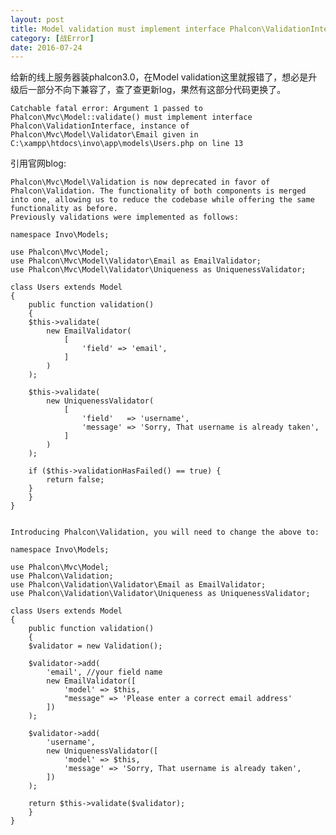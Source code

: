 ```yaml
---
layout: post
title: Model validation must implement interface Phalcon\ValidationInterface
category: [战Error]
date: 2016-07-24
---
```

给新的线上服务器装phalcon3.0，在Model validation这里就报错了，想必是升级后一部分不向下兼容了，查了查更新log，果然有这部分代码更换了。
		
	Catchable fatal error: Argument 1 passed to Phalcon\Mvc\Model::validate() must implement interface Phalcon\ValidationInterface, instance of Phalcon\Mvc\Model\Validator\Email given in C:\xampp\htdocs\invo\app\models\Users.php on line 13


<!-- more -->
引用官网blog:
	
	Phalcon\Mvc\Model\Validation is now deprecated in favor of Phalcon\Validation. The functionality of both components is merged into one, allowing us to reduce the codebase while offering the same functionality as before.
	Previously validations were implemented as follows:
	
	namespace Invo\Models;
	
	use Phalcon\Mvc\Model;
	use Phalcon\Mvc\Model\Validator\Email as EmailValidator;
	use Phalcon\Mvc\Model\Validator\Uniqueness as UniquenessValidator;

	class Users extends Model
	{
	    public function validation()
	    {
		$this->validate(
		    new EmailValidator(
		        [
		            'field' => 'email',
		        ]
		    )
		);

		$this->validate(
		    new UniquenessValidator(
		        [
		            'field'   => 'username',
		            'message' => 'Sorry, That username is already taken',
		        ]
		    )
		);

		if ($this->validationHasFailed() == true) {
		    return false;
		}
	    }
	}
	
	
	Introducing Phalcon\Validation, you will need to change the above to:
	
	namespace Invo\Models;

	use Phalcon\Mvc\Model;
	use Phalcon\Validation;
	use Phalcon\Validation\Validator\Email as EmailValidator;
	use Phalcon\Validation\Validator\Uniqueness as UniquenessValidator;

	class Users extends Model
	{
	    public function validation()
	    {
		$validator = new Validation();

		$validator->add(
		    'email', //your field name
		    new EmailValidator([
		        'model' => $this,
		        "message" => 'Please enter a correct email address'
		    ])
		);

		$validator->add(
		    'username',
		    new UniquenessValidator([
		        'model' => $this,
		        'message' => 'Sorry, That username is already taken',
		    ])
		);

		return $this->validate($validator);
	    }
	}
